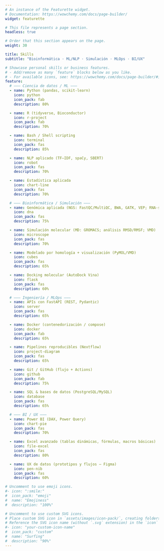 ```yaml
---
# An instance of the Featurette widget.
# Documentation: https://wowchemy.com/docs/page-builder/
widget: featurette

# This file represents a page section.
headless: true

# Order that this section appears on the page.
weight: 30

title: Skills
subtitle: "Bioinformática · ML/NLP · Simulación · MLOps · BI/UX"

# Showcase personal skills or business features.
# - Add/remove as many `feature` blocks below as you like.
# - For available icons, see: https://wowchemy.com/docs/page-builder/#icons
feature:
  # ——— Ciencia de datos / ML ———
  - name: Python (pandas, scikit-learn)
    icon: python
    icon_pack: fab
    description: 80%

  - name: R (tidyverse, Bioconductor)
    icon: r-project
    icon_pack: fab
    description: 70%

  - name: Bash / Shell scripting
    icon: terminal
    icon_pack: fas
    description: 85%

  - name: NLP aplicado (TF–IDF, spaCy, SBERT)
    icon: robot
    icon_pack: fas
    description: 70%

  - name: Estadística aplicada
    icon: chart-line
    icon_pack: fas
    description: 70%

  # ——— Bioinformática / Simulación ———
  - name: Genómica aplicada (NGS: FastQC/MultiQC, BWA, GATK, VEP; RNA-seq/DESeq2)
    icon: dna
    icon_pack: fas
    description: 75%

  - name: Simulación molecular (MD: GROMACS; análisis RMSD/RMSF; VMD)
    icon: microscope
    icon_pack: fas
    description: 70%

  - name: Modelado por homología + visualización (PyMOL/VMD)
    icon: cubes
    icon_pack: fas
    description: 65%

  - name: Docking molecular (AutoDock Vina)
    icon: flask
    icon_pack: fas
    description: 60%

  # ——— Ingeniería / MLOps ———
  - name: APIs con FastAPI (REST, Pydantic)
    icon: server
    icon_pack: fas
    description: 65%

  - name: Docker (contenedorización / compose)
    icon: docker
    icon_pack: fab
    description: 65%

  - name: Pipelines reproducibles (Nextflow)
    icon: project-diagram
    icon_pack: fas
    description: 65%

  - name: Git / GitHub (flujo + Actions)
    icon: github
    icon_pack: fab
    description: 75%

  - name: SQL & bases de datos (PostgreSQL/MySQL)
    icon: database
    icon_pack: fas
    description: 65%

  # ——— BI / UX ———
  - name: Power BI (DAX, Power Query)
    icon: chart-pie
    icon_pack: fas
    description: 70%

  - name: Excel avanzado (tablas dinámicas, fórmulas, macros básicas)
    icon: file-excel
    icon_pack: fas
    description: 80%

  - name: UX de datos (prototipos y flujos — Figma)
    icon: pen-nib
    icon_pack: fas
    description: 60%

# Uncomment to use emoji icons.
#- icon: ":smile:"
#  icon_pack: "emoji"
#  name: "Emojiness"
#  description: "100%"  

# Uncomment to use custom SVG icons.
# Place custom SVG icon in `assets/images/icon-pack/`, creating folders if necessary.
# Reference the SVG icon name (without `.svg` extension) in the `icon` field.
#- icon: "your-custom-icon-name"
#  icon_pack: "custom"
#  name: "Surfing"
#  description: "90%"
---
```

